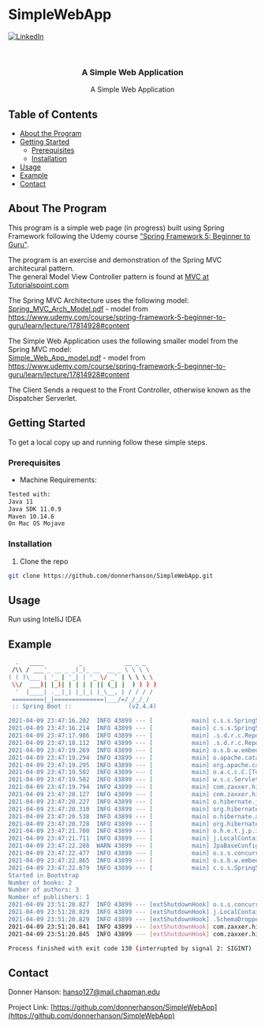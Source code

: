 # SimpleWebApp
 
 <!-- PROJECT SHIELDS -->
 <!--
 *** I'm using markdown "reference style" links for readability.
 *** Reference links are enclosed in brackets [ ] instead of parentheses ( ).
 *** See the bottom of this document for the declaration of the reference variables
 *** for contributors-url, forks-url, etc. This is an optional, concise syntax you may use.
 *** https://www.markdownguide.org/basic-syntax/#reference-style-links
 -->

 [![LinkedIn][linkedin-shield]][linkedin-url]



 <!-- PROJECT LOGO -->
 <br />

   <h3 align="center">A Simple Web Application</h3>

   <p align="center">
    A Simple Web Application
     <br />
   </p>
 </p>



 <!-- TABLE OF CONTENTS -->
 ## Table of Contents

 * [About the Program](#about-the-program)
 * [Getting Started](#getting-started)
   * [Prerequisites](#prerequisites)
   * [Installation](#installation)
 * [Usage](#usage)
 * [Example](#example)
 * [Contact](#contact)



 <!-- ABOUT THE PROGRAM -->
 ## About The Program

This program is a simple web page (in progress) built using Spring Framework following the Udemy course ["Spring Framework 5: Beginner to Guru"](https://www.udemy.com/course/spring-framework-5-beginner-to-guru/).

The program is an exercise and demonstration of the Spring MVC architecural pattern.  
The general Model View Controller pattern is found at [MVC at Tutorialspoint.com](https://www.tutorialspoint.com/mvc_framework/mvc_framework_introduction.htm)  

The Spring MVC Architecture uses the following model:
[Spring_MVC_Arch_Model.pdf](https://github.com/donnerhanson/SimpleWebApp/files/6290677/Spring_MVC_Arch_Model.pdf) - model from https://www.udemy.com/course/spring-framework-5-beginner-to-guru/learn/lecture/17814928#content

The Simple Web Application uses the following smaller model from the Spring MVC model:  
[Simple_Web_App_model.pdf](https://github.com/donnerhanson/SimpleWebApp/files/6290686/Simple_Web_App_model.pdf) - model from https://www.udemy.com/course/spring-framework-5-beginner-to-guru/learn/lecture/17814928#content


The Client Sends a request to the Front Controller, otherwise known as the Dispatcher Serverlet.
 <!-- GETTING STARTED -->
 ## Getting Started

 To get a local copy up and running follow these simple steps.

 ### Prerequisites
 * Machine Requirements:  
 ```sh  
Tested with:
Java 11
Java SDK 11.0.9
Maven 10.14.6
On Mac OS Mojave  
 ```  

 ### Installation  

 1. Clone the repo  
 ```sh  
 git clone https://github.com/donnerhanson/SimpleWebApp.git
 ```  


 <!-- USAGE EXAMPLES -->
 ## Usage
Run using IntelliJ IDEA

 ## Example

 <!--1. Example: [text to display](pdf or filename here)  -->

```sh  
  .   ____          _            __ _ _
 /\\ / ___'_ __ _ _(_)_ __  __ _ \ \ \ \
( ( )\___ | '_ | '_| | '_ \/ _` | \ \ \ \
 \\/  ___)| |_)| | | | | || (_| |  ) ) ) )
  '  |____| .__|_| |_|_| |_\__, | / / / /
 =========|_|==============|___/=/_/_/_/
 :: Spring Boot ::                (v2.4.4)

2021-04-09 23:47:16.202  INFO 43899 --- [           main] c.s.s.Spring5webappApplication           : Starting Spring5webappApplication using Java 15.0.2 on donners-mbp-2.lan with PID 43899 (/Users/Donner/Desktop/Spring/SimpleWebApp/SimpleWebApp/spring5webapp/target/classes started by Donner in /Users/Donner/Desktop/Spring/SimpleWebApp/SimpleWebApp/spring5webapp)
2021-04-09 23:47:16.214  INFO 43899 --- [           main] c.s.s.Spring5webappApplication           : No active profile set, falling back to default profiles: default
2021-04-09 23:47:17.986  INFO 43899 --- [           main] .s.d.r.c.RepositoryConfigurationDelegate : Bootstrapping Spring Data JPA repositories in DEFAULT mode.
2021-04-09 23:47:18.112  INFO 43899 --- [           main] .s.d.r.c.RepositoryConfigurationDelegate : Finished Spring Data repository scanning in 99 ms. Found 3 JPA repository interfaces.
2021-04-09 23:47:19.269  INFO 43899 --- [           main] o.s.b.w.embedded.tomcat.TomcatWebServer  : Tomcat initialized with port(s): 8080 (http)
2021-04-09 23:47:19.294  INFO 43899 --- [           main] o.apache.catalina.core.StandardService   : Starting service [Tomcat]
2021-04-09 23:47:19.295  INFO 43899 --- [           main] org.apache.catalina.core.StandardEngine  : Starting Servlet engine: [Apache Tomcat/9.0.44]
2021-04-09 23:47:19.502  INFO 43899 --- [           main] o.a.c.c.C.[Tomcat].[localhost].[/]       : Initializing Spring embedded WebApplicationContext
2021-04-09 23:47:19.502  INFO 43899 --- [           main] w.s.c.ServletWebServerApplicationContext : Root WebApplicationContext: initialization completed in 3096 ms
2021-04-09 23:47:19.794  INFO 43899 --- [           main] com.zaxxer.hikari.HikariDataSource       : HikariPool-1 - Starting...
2021-04-09 23:47:20.127  INFO 43899 --- [           main] com.zaxxer.hikari.HikariDataSource       : HikariPool-1 - Start completed.
2021-04-09 23:47:20.227  INFO 43899 --- [           main] o.hibernate.jpa.internal.util.LogHelper  : HHH000204: Processing PersistenceUnitInfo [name: default]
2021-04-09 23:47:20.310  INFO 43899 --- [           main] org.hibernate.Version                    : HHH000412: Hibernate ORM core version 5.4.29.Final
2021-04-09 23:47:20.538  INFO 43899 --- [           main] o.hibernate.annotations.common.Version   : HCANN000001: Hibernate Commons Annotations {5.1.2.Final}
2021-04-09 23:47:20.728  INFO 43899 --- [           main] org.hibernate.dialect.Dialect            : HHH000400: Using dialect: org.hibernate.dialect.H2Dialect
2021-04-09 23:47:21.700  INFO 43899 --- [           main] o.h.e.t.j.p.i.JtaPlatformInitiator       : HHH000490: Using JtaPlatform implementation: [org.hibernate.engine.transaction.jta.platform.internal.NoJtaPlatform]
2021-04-09 23:47:21.711  INFO 43899 --- [           main] j.LocalContainerEntityManagerFactoryBean : Initialized JPA EntityManagerFactory for persistence unit 'default'
2021-04-09 23:47:22.288  WARN 43899 --- [           main] JpaBaseConfiguration$JpaWebConfiguration : spring.jpa.open-in-view is enabled by default. Therefore, database queries may be performed during view rendering. Explicitly configure spring.jpa.open-in-view to disable this warning
2021-04-09 23:47:22.477  INFO 43899 --- [           main] o.s.s.concurrent.ThreadPoolTaskExecutor  : Initializing ExecutorService 'applicationTaskExecutor'
2021-04-09 23:47:22.865  INFO 43899 --- [           main] o.s.b.w.embedded.tomcat.TomcatWebServer  : Tomcat started on port(s): 8080 (http) with context path ''
2021-04-09 23:47:22.879  INFO 43899 --- [           main] c.s.s.Spring5webappApplication           : Started Spring5webappApplication in 7.849 seconds (JVM running for 8.964)
Started in Bootstrap
Number of books: 2
Number of authors: 3
Number of publishers: 1
2021-04-09 23:51:20.827  INFO 43899 --- [extShutdownHook] o.s.s.concurrent.ThreadPoolTaskExecutor  : Shutting down ExecutorService 'applicationTaskExecutor'
2021-04-09 23:51:20.829  INFO 43899 --- [extShutdownHook] j.LocalContainerEntityManagerFactoryBean : Closing JPA EntityManagerFactory for persistence unit 'default'
2021-04-09 23:51:20.829  INFO 43899 --- [extShutdownHook] .SchemaDropperImpl$DelayedDropActionImpl : HHH000477: Starting delayed evictData of schema as part of SessionFactory shut-down'
2021-04-09 23:51:20.841  INFO 43899 --- [extShutdownHook] com.zaxxer.hikari.HikariDataSource       : HikariPool-1 - Shutdown initiated...
2021-04-09 23:51:20.845  INFO 43899 --- [extShutdownHook] com.zaxxer.hikari.HikariDataSource       : HikariPool-1 - Shutdown completed.

Process finished with exit code 130 (interrupted by signal 2: SIGINT)


```



 <!-- CONTACT -->
 ## Contact

 Donner Hanson: hanso127@mail.chapman.edu  



 Project Link: [https://github.com/donnerhanson/SimpleWebApp](https://github.com/donnerhanson/SimpleWebApp)



 <!-- MARKDOWN LINKS & IMAGES -->
 <!-- https://www.markdownguide.org/basic-syntax/#reference-style-links -->

 [linkedin-shield]: https://img.shields.io/badge/-LinkedIn-black.svg?style=flat-square&logo=linkedin&colorB=555
 [linkedin-url]: https://linkedin.com/in/donner-hanson
